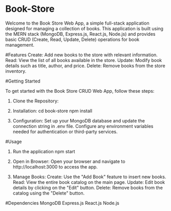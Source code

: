 # Book-Store

Welcome to the Book Store Web App, a simple full-stack application designed for managing a collection of books. This application is built using the MERN stack (MongoDB, Express.js, React.js, Node.js) and provides basic CRUD (Create, Read, Update, Delete) operations for book management.

#Features
 Create: Add new books to the store with relevant information.
 Read: View the list of all books available in the store.
 Update: Modify book details such as title, author, and price.
 Delete: Remove books from the store inventory.

 #Getting Started

 To get started with the Book Store CRUD Web App, follow these steps:
 1. Clone the Repository:
  
 2. Installation:
    cd book-store
    npm install
 3. Configuration:
    Set up your MongoDB database and update the connection string in .env file.
    Configure any environment variables needed for authentication or third-party services.

  #Usage

  1. Run the application
     npm start
  2. Open in Browser:
     Open your browser and navigate to http://localhost:3000 to access the app.

  3. Manage Books:
    Create: Use the "Add Book" feature to insert new books.
    Read: View the entire book catalog on the main page.
    Update: Edit book details by clicking on the "Edit" button.
    Delete: Remove books from the catalog using the "Delete" button.

  #Dependencies
    MongoDB
    Express.js
    React.js
    Node.js

